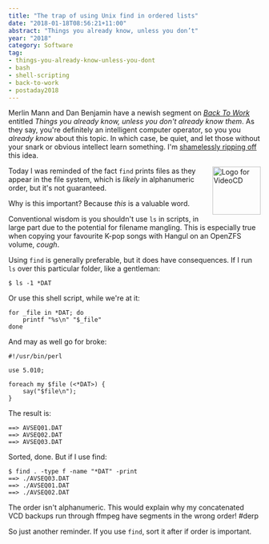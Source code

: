 ```yaml
---
title: "The trap of using Unix find in ordered lists"
date: "2018-01-18T08:56:21+11:00"
abstract: "Things you already know, unless you don’t"
year: "2018"
category: Software
tag:
- things-you-already-know-unless-you-dont
- bash
- shell-scripting
- back-to-work
- postaday2018
---
```

Merlin Mann and Dan Benjamin have a newish segment on *[Back To Work]* entitled *Things you already know, unless you don't already know them*. As they say, you're definitely an intelligent computer operator, so you you *already know* about this topic. In which case, be quiet, and let those without your snark or obvious intellect learn something. I'm [shamelessly ripping off] this idea.

<p><img src="https://rubenerd.com/files/2018/VCDlogo.svg" alt="Logo for VideoCD" style="width:96px; float:right; margin:0 0 1em 1em" /></p>

Today I was reminded of the fact `find` prints files as they appear in the file system, which is *likely* in alphanumeric order, but it's not guaranteed.

Why is this important? Because *this* is a valuable word.


Conventional wisdom is you shouldn't use `ls` in scripts, in large part due to the potential for filename mangling. This is especially true when copying your favourite K-pop songs with Hangul on an OpenZFS volume, *cough*.

Using `find` is generally preferable, but it does have consequences. If I run `ls` over this particular folder, like a gentleman:

    $ ls -1 *DAT

Or use this shell script, while we're at it:

    for _file in *DAT; do
        printf "%s\n" "$_file"
    done

And may as well go for broke:

    #!/usr/bin/perl  
      
    use 5.010;  
      
    foreach my $file (<*DAT>) {
        say("$file\n");
    }

The result is:

    ==> AVSEQ01.DAT
    ==> AVSEQ02.DAT
    ==> AVSEQ03.DAT

Sorted, done. But if I use find:

    $ find . -type f -name "*DAT" -print
    ==> ./AVSEQ03.DAT
    ==> ./AVSEQ01.DAT
    ==> ./AVSEQ02.DAT

The order isn't alphanumeric. This would explain why my concatenated VCD backups run through ffmpeg have segments in the wrong order! #derp 

So just another reminder. If you use `find`, sort it after if order is important.

[Back to Work]: http://5by5.tv/b2w/
[shamelessly ripping off]: https://rubenerd.com/tag/things-you-already-know-unless-you-dont/

